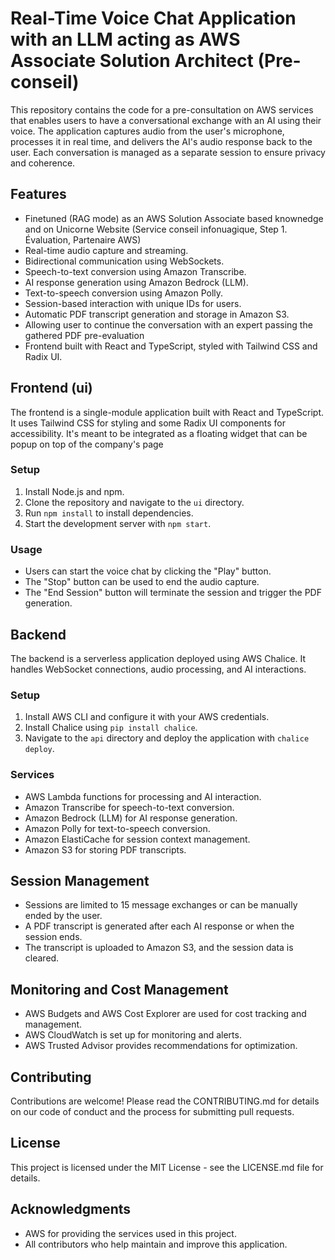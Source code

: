 # Real-Time Voice Chat Application with an LLM acting as AWS Associate Solution Architect (Pre-conseil)

This repository contains the code for a pre-consultation on AWS services that enables users to have a conversational exchange with an AI using their voice. The application captures audio from the user's microphone, processes it in real time, and delivers the AI's audio response back to the user. Each conversation is managed as a separate session to ensure privacy and coherence.

## Features

- Finetuned (RAG mode) as an AWS Solution Associate based knownedge and on Unicorne Website (Service conseil
infonuagique, Step 1. Évaluation, Partenaire AWS)
- Real-time audio capture and streaming.
- Bidirectional communication using WebSockets.
- Speech-to-text conversion using Amazon Transcribe.
- AI response generation using Amazon Bedrock (LLM).
- Text-to-speech conversion using Amazon Polly.
- Session-based interaction with unique IDs for users.
- Automatic PDF transcript generation and storage in Amazon S3.
- Allowing user to continue the conversation with an expert passing the gathered PDF pre-evaluation
- Frontend built with React and TypeScript, styled with Tailwind CSS and Radix UI.

## Frontend (ui)

The frontend is a single-module application built with React and TypeScript. It uses Tailwind CSS for styling and some Radix UI components for accessibility.
It's meant to be integrated as a floating widget that can be popup on top of the company's page

### Setup

1. Install Node.js and npm.
2. Clone the repository and navigate to the `ui` directory.
3. Run `npm install` to install dependencies.
4. Start the development server with `npm start`.

### Usage

- Users can start the voice chat by clicking the "Play" button.
- The "Stop" button can be used to end the audio capture.
- The "End Session" button will terminate the session and trigger the PDF generation.

## Backend

The backend is a serverless application deployed using AWS Chalice. It handles WebSocket connections, audio processing, and AI interactions.

### Setup

1. Install AWS CLI and configure it with your AWS credentials.
2. Install Chalice using `pip install chalice`.
3. Navigate to the `api` directory and deploy the application with `chalice deploy`.

### Services

- AWS Lambda functions for processing and AI interaction.
- Amazon Transcribe for speech-to-text conversion.
- Amazon Bedrock (LLM) for AI response generation.
- Amazon Polly for text-to-speech conversion.
- Amazon ElastiCache for session context management.
- Amazon S3 for storing PDF transcripts.

## Session Management

- Sessions are limited to 15 message exchanges or can be manually ended by the user.
- A PDF transcript is generated after each AI response or when the session ends.
- The transcript is uploaded to Amazon S3, and the session data is cleared.

## Monitoring and Cost Management

- AWS Budgets and AWS Cost Explorer are used for cost tracking and management.
- AWS CloudWatch is set up for monitoring and alerts.
- AWS Trusted Advisor provides recommendations for optimization.

## Contributing

Contributions are welcome! Please read the CONTRIBUTING.md for details on our code of conduct and the process for submitting pull requests.

## License

This project is licensed under the MIT License - see the LICENSE.md file for details.

## Acknowledgments

- AWS for providing the services used in this project.
- All contributors who help maintain and improve this application.
